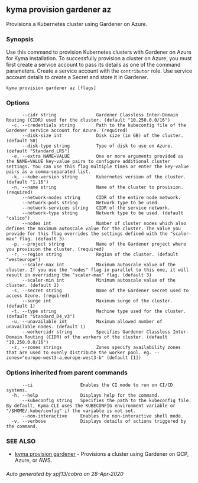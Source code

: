 ## kyma provision gardener az

Provisions a Kubernetes cluster using Gardener on Azure.

### Synopsis

Use this command to provision Kubernetes clusters with Gardener on Azure for Kyma installation. 
To successfully provision a cluster on Azure, you must first create a service account to pass its details as one of the command parameters. 
Create a service account with the `contributor` role. Use service account details to create a Secret and store it in Gardener.

```
kyma provision gardener az [flags]
```

### Options

```
      --cidr string               Gardener Classless Inter-Domain Routing (CIDR) used for the cluster. (default "10.250.0.0/16")
  -c, --credentials string        Path to the kubeconfig file of the Gardener service account for Azure. (required)
      --disk-size int             Disk size (in GB) of the cluster. (default 50)
      --disk-type string          Type of disk to use on Azure. (default "Standard_LRS")
  -e, --extra NAME=VALUE          One or more arguments provided as the NAME=VALUE key-value pairs to configure additional cluster settings. You can use this flag multiple times or enter the key-value pairs as a comma-separated list.
  -k, --kube-version string       Kubernetes version of the cluster. (default "1.16")
  -n, --name string               Name of the cluster to provision. (required)
      --network-nodes string      CIDR of the entire node network.
      --network-pods string       Network type to be used.
      --network-services string   CIDR of the service network.
      --network-type string       Network type to be used. (default "calico")
      --nodes int                 Number of cluster nodes which also defines the maximum autoscale value for the cluster. The value you provide for this flag overrides the settings defined with the "scaler-max" flag. (default 3)
  -p, --project string            Name of the Gardener project where you provision the cluster. (required)
  -r, --region string             Region of the cluster. (default "westeurope")
      --scaler-max int            Maximum autoscale value of the cluster. If you use the "nodes" flag in parallel to this one, it will result in overriding the "scaler-max" flag. (default 3)
      --scaler-min int            Minimum autoscale value of the cluster. (default 2)
  -s, --secret string             Name of the Gardener secret used to access Azure. (required)
      --surge int                 Maximum surge of the cluster. (default 1)
  -t, --type string               Machine type used for the cluster. (default "Standard_D4_v3")
  -u, --unavailable int           Maximum allowed number of unavailable nodes. (default 1)
      --workercidr string         Specifies Gardener Classless Inter-Domain Routing (CIDR) of the workers of the cluster. (default "10.250.0.0/16")
  -z, --zones strings             Zones specify availability zones that are used to evenly distribute the worker pool. eg. --zones="europe-west3-a,europe-west3-b" (default [1])
```

### Options inherited from parent commands

```
      --ci                  Enables the CI mode to run on CI/CD systems.
  -h, --help                Displays help for the command.
      --kubeconfig string   Specifies the path to the kubeconfig file. By default, Kyma CLI uses the KUBECONFIG environment variable or "/$HOME/.kube/config" if the variable is not set.
      --non-interactive     Enables the non-interactive shell mode.
  -v, --verbose             Displays details of actions triggered by the command.
```

### SEE ALSO

* [kyma provision gardener](kyma_provision_gardener.md)	 - Provisions a cluster using Gardener on GCP, Azure, or AWS.

###### Auto generated by spf13/cobra on 28-Apr-2020
